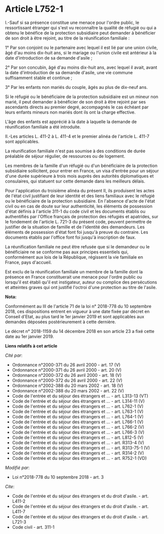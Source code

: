 # Article L752-1

I.-Sauf si sa présence constitue une menace pour l'ordre public, le ressortissant étranger qui s'est vu reconnaître la
qualité de réfugié ou qui a obtenu le bénéfice de la protection subsidiaire peut demander à bénéficier de son droit à être
rejoint, au titre de la réunification familiale :

1° Par son conjoint ou le partenaire avec lequel il est lié par une union civile, âgé d'au moins dix-huit ans, si le mariage
ou l'union civile est antérieur à la date d'introduction de sa demande d'asile ;

2° Par son concubin, âgé d'au moins dix-huit ans, avec lequel il avait, avant la date d'introduction de sa demande d'asile,
une vie commune suffisamment stable et continue ;

3° Par les enfants non mariés du couple, âgés au plus de dix-neuf ans.

Si le réfugié ou le bénéficiaire de la protection subsidiaire est un mineur non marié, il peut demander à bénéficier de son
droit à être rejoint par ses ascendants directs au premier degré, accompagnés le cas échéant par leurs enfants mineurs non
mariés dont ils ont la charge effective.

L'âge des enfants est apprécié à la date à laquelle la demande de réunification familiale a été introduite.

II.-Les articles L. 411-2 à L. 411-4 et le premier alinéa de l'article L. 411-7 sont applicables.

La réunification familiale n'est pas soumise à des conditions de durée préalable de séjour régulier, de ressources ou de
logement.

Les membres de la famille d'un réfugié ou d'un bénéficiaire de la protection subsidiaire sollicitent, pour entrer en France,
un visa d'entrée pour un séjour d'une durée supérieure à trois mois auprès des autorités diplomatiques et consulaires, qui
statuent sur cette demande dans les meilleurs délais.

Pour l'application du troisième alinéa du présent II, ils produisent les actes de l'état civil justifiant de leur identité et
des liens familiaux avec le réfugié ou le bénéficiaire de la protection subsidiaire. En l'absence d'acte de l'état civil ou
en cas de doute sur leur authenticité, les éléments de possession d'état définis à l'article 311-1 du code civil et les
documents établis ou authentifiés par l'Office français de protection des réfugiés et apatrides, sur le fondement de
l'article L. 721-3 du présent code, peuvent permettre de justifier de la situation de famille et de l'identité des
demandeurs. Les éléments de possession d'état font foi jusqu'à preuve du contraire. Les documents établis par l'office font
foi jusqu'à inscription de faux.

La réunification familiale ne peut être refusée que si le demandeur ou le bénéficiaire ne se conforme pas aux principes
essentiels qui, conformément aux lois de la République, régissent la vie familiale en France, pays d'accueil.

Est exclu de la réunification familiale un membre de la famille dont la présence en France constituerait une menace pour
l'ordre public ou lorsqu'il est établi qu'il est instigateur, auteur ou complice des persécutions et atteintes graves qui ont
justifié l'octroi d'une protection au titre de l'asile.

**Nota:**

Conformément au III de l'article 71 de la loi n° 2018-778 du 10 septembre 2018, ces dispositions entrent en vigueur à une
date fixée par décret en Conseil d'Etat, au plus tard le 1er janvier 2019 et sont applicables aux demandes déposées
postérieurement à cette dernière.

Le décret n° 2018-1159 du 14 décembre 2018 en son article 23 a fixé cette date au 1er janvier 2019.

**Liens relatifs à cet article**

_Cité par_:

  - Ordonnance n°2000-371 du 26 avril 2000 - art. 17 (V)
  - Ordonnance n°2000-371 du 26 avril 2000 - art. 20 (V)
  - Ordonnance n°2000-372 du 26 avril 2000 - art. 18 (V)
  - Ordonnance n°2000-372 du 26 avril 2000 - art. 22 (V)
  - Ordonnance n°2002-388 du 20 mars 2002 - art. 18 (V)
  - Ordonnance n°2002-388 du 20 mars 2002 - art. 22 (V)
  - Code de l'entrée et du séjour des étrangers et ... - art. L313-13 (VT)
  - Code de l'entrée et du séjour des étrangers et ... - art. L314-11 (V)
  - Code de l'entrée et du séjour des étrangers et ... - art. L762-1 (V)
  - Code de l'entrée et du séjour des étrangers et ... - art. L763-1 (V)
  - Code de l'entrée et du séjour des étrangers et ... - art. L764-1 (V)
  - Code de l'entrée et du séjour des étrangers et ... - art. L766-1 (V)
  - Code de l'entrée et du séjour des étrangers et ... - art. L766-2 (V)
  - Code de l'entrée et du séjour des étrangers et ... - art. L766-3 (V)
  - Code de l'entrée et du séjour des étrangers et ... - art. L812-5 (V)
  - Code de l'entrée et du séjour des étrangers et ... - art. R313-4 (V)
  - Code de l'entrée et du séjour des étrangers et ... - art. R313-75-1 (V)
  - Code de l'entrée et du séjour des étrangers et ... - art. R314-2 (V)
  - Code de l'entrée et du séjour des étrangers et ... - art. R752-1 (VD)

_Modifié par_:

  - Loi n°2018-778 du 10 septembre 2018 - art. 3

_Cite_:

  - Code de l'entrée et du séjour des étrangers et du droit d'asile. - art. L411-2
  - Code de l'entrée et du séjour des étrangers et du droit d'asile. - art. L411-7
  - Code de l'entrée et du séjour des étrangers et du droit d'asile. - art. L721-3
  - Code civil - art. 311-1
